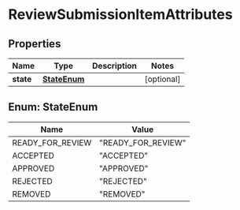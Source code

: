 

# ReviewSubmissionItemAttributes


## Properties

| Name | Type | Description | Notes |
|------------ | ------------- | ------------- | -------------|
|**state** | [**StateEnum**](#StateEnum) |  |  [optional] |



## Enum: StateEnum

| Name | Value |
|---- | -----|
| READY_FOR_REVIEW | &quot;READY_FOR_REVIEW&quot; |
| ACCEPTED | &quot;ACCEPTED&quot; |
| APPROVED | &quot;APPROVED&quot; |
| REJECTED | &quot;REJECTED&quot; |
| REMOVED | &quot;REMOVED&quot; |




